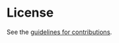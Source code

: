 # License

See the
[guidelines for contributions](https://github.com/chucklever/i-d-integrity-measurement/blob/master/CONTRIBUTING.md).
